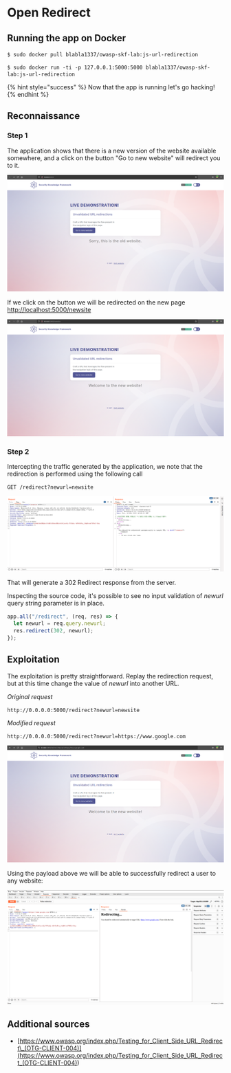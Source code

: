 # Open Redirect

## Running the app on Docker

```
$ sudo docker pull blabla1337/owasp-skf-lab:js-url-redirection
```

```
$ sudo docker run -ti -p 127.0.0.1:5000:5000 blabla1337/owasp-skf-lab:js-url-redirection
```

{% hint style="success" %}
Now that the app is running let's go hacking!
{% endhint %}

## Reconnaissance

### Step 1

The application shows that there is a new version of the website available somewhere, and a click on the button "Go to new website" will redirect you to it.

![](../../.gitbook/assets/python/Url-Redirection/1.png)

If we click on the button we will be redirected on the new page [http://localhost:5000/newsite](http://localhost:5000/newsite)

![](../../.gitbook/assets/python/Url-Redirection/2.png)

### Step 2

Intercepting the traffic generated by the application, we note that the redirection is performed using the following call

```
GET /redirect?newurl=newsite
```

![](../../.gitbook/assets/python/Url-Redirection/3.png)

That will generate a 302 Redirect response from the server.

Inspecting the source code, it's possible to see no input validation of _newurl_ query string parameter is in place.

```javascript
app.all("/redirect", (req, res) => {
  let newurl = req.query.newurl;
  res.redirect(302, newurl);
});
```

## Exploitation

The exploitation is pretty straightforward. Replay the redirection request, but at this time change the value of _newurl_ into another URL.

_Original request_

```
http://0.0.0.0:5000/redirect?newurl=newsite
```

_Modified request_

```
http://0.0.0.0:5000/redirect?newurl=https://www.google.com
```

![](../../.gitbook/assets/python/Url-Redirection/4.png)

Using the payload above we will be able to successfully redirect a user to any website:

![](../../.gitbook/assets/python/Url-Redirection/5.png)

## Additional sources

- [https://www.owasp.org/index.php/Testing_for_Client_Side_URL_Redirect\_(OTG-CLIENT-004)](<https://www.owasp.org/index.php/Testing_for_Client_Side_URL_Redirect_(OTG-CLIENT-004)>)
